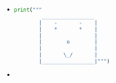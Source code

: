 - ```python
  print("""  
           _________________       
          |    -       -    |       
          |    *       *    |       
          |                 |       
          |        o        |       
          |                 |       
          |       \_/       |       
          |_________________|""")
  ```
-